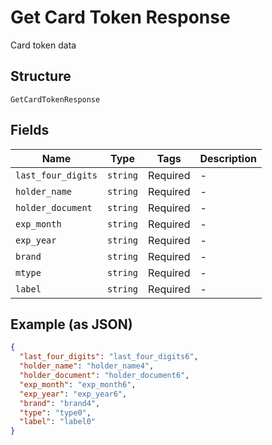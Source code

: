 
# Get Card Token Response

Card token data

## Structure

`GetCardTokenResponse`

## Fields

| Name | Type | Tags | Description |
|  --- | --- | --- | --- |
| `last_four_digits` | `string` | Required | - |
| `holder_name` | `string` | Required | - |
| `holder_document` | `string` | Required | - |
| `exp_month` | `string` | Required | - |
| `exp_year` | `string` | Required | - |
| `brand` | `string` | Required | - |
| `mtype` | `string` | Required | - |
| `label` | `string` | Required | - |

## Example (as JSON)

```json
{
  "last_four_digits": "last_four_digits6",
  "holder_name": "holder_name4",
  "holder_document": "holder_document6",
  "exp_month": "exp_month6",
  "exp_year": "exp_year6",
  "brand": "brand4",
  "type": "type0",
  "label": "label0"
}
```

